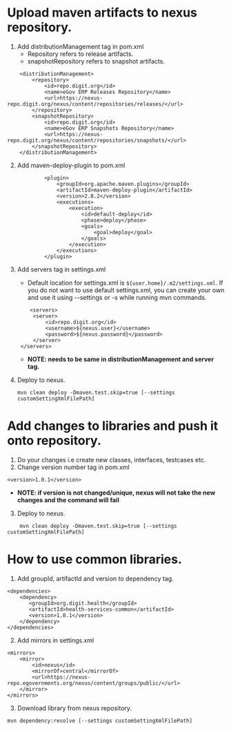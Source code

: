 # Upload maven artifacts to nexus repository.  

1. Add distributionManagement tag in pom.xml
    - Repository refers to release artifacts. 
    - snapshotRepository refers to snapshot artifacts. 
```aidl
    <distributionManagement>
        <repository>
            <id>repo.digit.org</id>
            <name>eGov ERP Releases Repository</name>
            <url>https://nexus-repo.digit.org/nexus/content/repositories/releases/</url>
        </repository>
        <snapshotRepository>
            <id>repo.digit.org</id>
            <name>eGov ERP Snapshots Repository</name>
            <url>https://nexus-repo.digit.org/nexus/content/repositories/snapshots/</url>
        </snapshotRepository>
    </distributionManagement>
```

2. Add maven-deploy-plugin to pom.xml
```aidl
            <plugin>
                <groupId>org.apache.maven.plugins</groupId>
                <artifactId>maven-deploy-plugin</artifactId>
                <version>2.8.2</version>
                <executions>
                    <execution>
                        <id>default-deploy</id>
                        <phase>deploy</phase>
                        <goals>
                            <goal>deploy</goal>
                        </goals>
                    </execution>
                </executions>
            </plugin>
```

3. Add servers tag in settings.xml
   - Default location for settings.xml is ```${user.home}/.m2/settings.xml```. If you do not want to use default settings.xml, you can create your own and use it using --settings or -s while running mvn commands.
   ```aidl
       <servers>
        <server>
            <id>repo.digit.org</id>
            <username>${nexus.user}</username>
            <password>${nexus.password}</password>
        </server>
    </servers>
   ```
   - **NOTE: <id> needs to be same in distributionManagement and server tag.**

4. Deploy to nexus. 
   ```
   mvn clean deploy -Dmaven.test.skip=true [--settings customSettingXmlFilePath]
   ```

# Add changes to libraries and push it onto repository. 
1. Do your changes i.e create new classes, interfaces, testcases etc. 
2. Change version number tag in pom.xml
```aidl
<version>1.0.1</version>
```
   - **NOTE: if version is not changed/unique, nexus will not take the new changes and the command will fail**
3. Deploy to nexus. 
```aidl
    mvn clean deploy -Dmaven.test.skip=true [--settings customSettingXmlFilePath]
```

# How to use common libraries. 
1. Add groupId, artifactId and version to dependency tag.
```aidl
<dependencies>
    <dependency>
       <groupId>org.digit.health</groupId>
       <artifactId>health-services-common</artifactId>
       <version>1.0.1</version>
    </dependency>
</dependencies>
```
2. Add mirrors in settings.xml
```aidl
<mirrors>
    <mirror>
        <id>nexus</id>
        <mirrorOf>central</mirrorOf>
        <url>https://nexus-repo.egovernments.org/nexus/content/groups/public/</url>
    </mirror>
</mirrors>
```
3. Download library from nexus repository. 
```aidl
mvn dependency:resolve [--settings customSettingXmlFilePath]
```
